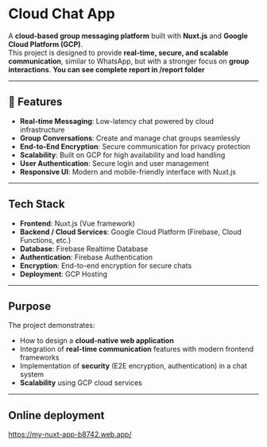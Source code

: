# Cloud Chat App

A **cloud-based group messaging platform** built with **Nuxt.js** and **Google Cloud Platform (GCP)**.  
This project is designed to provide **real-time, secure, and scalable communication**, similar to WhatsApp, but with a stronger focus on **group interactions**.
**You can see complete report in /report folder**

---

## 🚀 Features
- **Real-time Messaging**: Low-latency chat powered by cloud infrastructure
- **Group Conversations**: Create and manage chat groups seamlessly
- **End-to-End Encryption**: Secure communication for privacy protection
- **Scalability**: Built on GCP for high availability and load handling
- **User Authentication**: Secure login and user management
- **Responsive UI**: Modern and mobile-friendly interface with Nuxt.js


---

## Tech Stack
- **Frontend**: Nuxt.js (Vue framework)
- **Backend / Cloud Services**: Google Cloud Platform (Firebase, Cloud Functions, etc.)
- **Database**: Firebase Realtime Database
- **Authentication**: Firebase Authentication
- **Encryption**: End-to-end encryption for secure chats
- **Deployment**: GCP Hosting 

---

## Purpose
The project demonstrates:
- How to design a **cloud-native web application**  
- Integration of **real-time communication** features with modern frontend frameworks  
- Implementation of **security** (E2E encryption, authentication) in a chat system  
- **Scalability** using GCP cloud services  

---

## Online deployment
https://my-nuxt-app-b8742.web.app/

